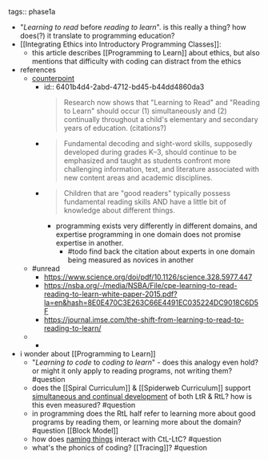 tags:: phase1a

- "_Learning to read_ before _reading to learn_".  is this really a thing?  how does(?) it translate to programming education?
- [[Integrating Ethics into Introductory Programming Classes]]:
	- this article describes [[Programming to Learn]] about ethics, but also mentions that difficulty with coding can distract from the ethics
- references
	- [counterpoint](https://www.educationcorner.com/learning-to-read-to-read-to-learn.html)
		- id:: 6401b4d4-2abd-4712-bd45-b44dd4860da3
		  > Research now shows that "Learning to Read" and "Reading to Learn" should occur (1) simultaneously and (2) continually throughout a child's elementary and secondary years of education. (citations?)
		- > Fundamental decoding and sight-word skills, supposedly developed during grades K–3, should continue to be emphasized and taught as students confront more challenging information, text, and literature associated with new content areas and academic disciplines.
		- > Children that are "good readers" typically possess fundamental reading skills AND have a little bit of knowledge about different things.
			- programming exists very differently in different domains, and expertise programming in one domain does not promise expertise in another.
				- #todo find back the citation about experts in one domain being measured as novices in another
	- #unread
		- https://www.science.org/doi/pdf/10.1126/science.328.5977.447
		- https://nsba.org/-/media/NSBA/File/cpe-learning-to-read-reading-to-learn-white-paper-2015.pdf?la=en&hash=8E0E470C3E263C66E4491EC035224DC9018C6D5F
		- https://journal.imse.com/the-shift-from-learning-to-read-to-reading-to-learn/
	-
		-
- i wonder about [[Programming to Learn]]
	- "_Learning to code_ to _coding to learn_" - does this analogy even hold? or might it only apply to reading programs, not writing them?   #question
	- does the [[Spiral Curriculum]] & [[Spiderweb Curriculum]] support [simultaneous and continual development](((6401b4d4-2abd-4712-bd45-b44dd4860da3))) of both LtR & RtL?  how is this even measured?  #question
	- in programming does the RtL half refer to learning more about good programs by reading them, or learning more about the domain? #question [[Block Model]]
	- how does [naming things](((6400a7e1-aa84-44b0-862a-eb675e2ec335))) interact with CtL-LtC? #question
	- what's the phonics of coding? [[Tracing]]? #question